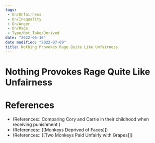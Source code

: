 ```yaml
---
tags:
 - On/Unfairness
 - On/Inequality
 - On/Anger
 - On/Rage
 - Type/Hot_Take/Derived
date: "2022-06-16"
date modified: "2022-07-09"
title: Nothing Provokes Rage Quite Like Unfairness
---
```


# Nothing Provokes Rage Quite Like Unfairness
# References
- (References:: Comparing Cory and Carrie in their childhood when receiving punishment.)
- (References:: [[Monkeys Deprived of Faces]])
- (References:: [[Two Monkeys Paid Unfairly with Grapes]])
